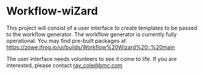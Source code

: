 # Workflow-wiZard

This project will consist of a user interface to create templates 
to be passed to the workflow generator. The workflow generator is
currently fully operational. You may find pre-built packages at
https://zowe.jfrog.io/ui/builds/Workflow%20Wizard%20::%20main

The user interface needs volunteers to see it come to life.
If you are interested, please contact ray_cole@bmc.com
